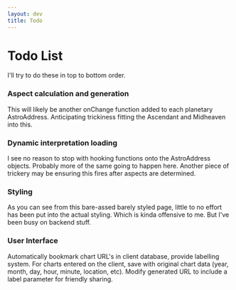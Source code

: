 ```yaml
---
layout: dev
title: Todo
---
```


# Todo List
I'll try to do these in top to bottom order.

### Aspect calculation and generation
This will likely be another onChange function added to each planetary AstroAddress. Anticipating trickiness fitting the Ascendant and Midheaven into this.

### Dynamic interpretation loading
I see no reason to stop with hooking functions onto the AstroAddress objects. Probably more of the same going to happen here. Another piece of trickery may be ensuring this fires after aspects are determined.

### Styling
As you can see from this bare-assed barely styled page, little to no effort has been put into the actual styling. Which is kinda offensive to me. But I've been busy on backend stuff.

### User Interface
Automatically bookmark chart URL's in client database, provide labelling system. For charts entered on the client, save with original chart data (year, month, day, hour, minute, location, etc). Modify generated URL to include a label parameter for friendly sharing.